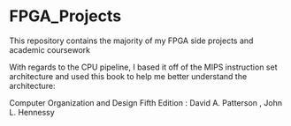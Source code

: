 # FPGA_Projects
This repository contains the majority of my FPGA side projects and academic coursework

With regards to the CPU pipeline, I based it off of the MIPS instruction set architecture and used this book to help me better understand
the architecture:

Computer Organization and Design Fifth Edition : David A. Patterson , John L. Hennessy
